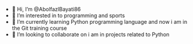 - 👋 Hi, I’m @AbolfazlBayati86
- 👀 I’m interested in to programming and sports
- 🌱 I’m currently learning Python programming language and now i am in the Git training course
- 💞️ I’m looking to collaborate on i am in projects related to Python

<!---
AbolfazlBayati86/AbolfazlBayati86 is a ✨ special ✨ repository because its `README.md` (this file) appears on your GitHub profile.
You can click the Preview link to take a look at your changes.
--->
